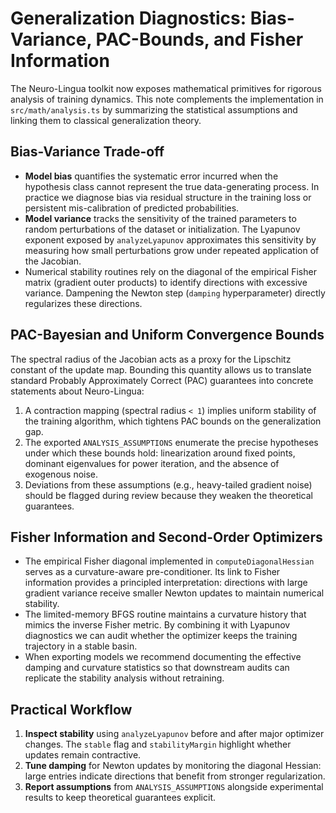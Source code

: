 # Generalization Diagnostics: Bias-Variance, PAC-Bounds, and Fisher Information

The Neuro-Lingua toolkit now exposes mathematical primitives for rigorous
analysis of training dynamics. This note complements the implementation in
`src/math/analysis.ts` by summarizing the statistical assumptions and linking
them to classical generalization theory.

## Bias-Variance Trade-off

- **Model bias** quantifies the systematic error incurred when the hypothesis
  class cannot represent the true data-generating process. In practice we
  diagnose bias via residual structure in the training loss or persistent
  mis-calibration of predicted probabilities.
- **Model variance** tracks the sensitivity of the trained parameters to random
  perturbations of the dataset or initialization. The Lyapunov exponent exposed
  by `analyzeLyapunov` approximates this sensitivity by measuring how small
  perturbations grow under repeated application of the Jacobian.
- Numerical stability routines rely on the diagonal of the empirical Fisher
  matrix (gradient outer products) to identify directions with excessive
  variance. Dampening the Newton step (`damping` hyperparameter) directly
  regularizes these directions.

## PAC-Bayesian and Uniform Convergence Bounds

The spectral radius of the Jacobian acts as a proxy for the Lipschitz constant
of the update map. Bounding this quantity allows us to translate standard
Probably Approximately Correct (PAC) guarantees into concrete statements about
Neuro-Lingua:

1. A contraction mapping (spectral radius `< 1`) implies uniform stability of
   the training algorithm, which tightens PAC bounds on the generalization gap.
2. The exported `ANALYSIS_ASSUMPTIONS` enumerate the precise hypotheses under
   which these bounds hold: linearization around fixed points, dominant
   eigenvalues for power iteration, and the absence of exogenous noise.
3. Deviations from these assumptions (e.g., heavy-tailed gradient noise) should
   be flagged during review because they weaken the theoretical guarantees.

## Fisher Information and Second-Order Optimizers

- The empirical Fisher diagonal implemented in `computeDiagonalHessian` serves
  as a curvature-aware pre-conditioner. Its link to Fisher information provides
  a principled interpretation: directions with large gradient variance receive
  smaller Newton updates to maintain numerical stability.
- The limited-memory BFGS routine maintains a curvature history that mimics the
  inverse Fisher metric. By combining it with Lyapunov diagnostics we can audit
  whether the optimizer keeps the training trajectory in a stable basin.
- When exporting models we recommend documenting the effective damping and
  curvature statistics so that downstream audits can replicate the stability
  analysis without retraining.

## Practical Workflow

1. **Inspect stability** using `analyzeLyapunov` before and after major
   optimizer changes. The `stable` flag and `stabilityMargin` highlight whether
   updates remain contractive.
2. **Tune damping** for Newton updates by monitoring the diagonal Hessian: large
   entries indicate directions that benefit from stronger regularization.
3. **Report assumptions** from `ANALYSIS_ASSUMPTIONS` alongside experimental
   results to keep theoretical guarantees explicit.

